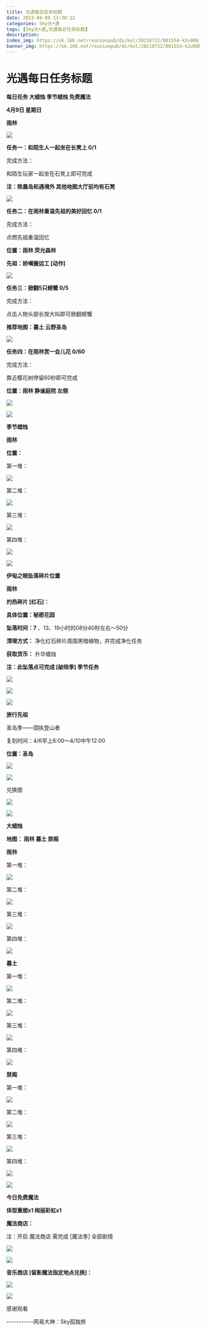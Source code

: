 ```yaml
---
title: 光遇每日任务标题
date: 2023-04-09 13:38:12
categories: Sky光•遇
tags: [Sky光•遇,光遇每日任务标题]
description: 
index_img: https://ok.166.net/reunionpub/ds/kol/20210722/001554-k2u90bj7ay.png?imageView&thumbnail=600x0&type=jpg
banner_img: https://ok.166.net/reunionpub/ds/kol/20210722/001554-k2u90bj7ay.png?imageView&thumbnail=600x0&type=jpg
---
```

# 光遇每日任务标题
**每日任务 大蜡烛 季节蜡烛 免费魔法**

 **4月9日 星期日**

 **雨林**

![](https://img.166.net/reunionpub/ds/kol/20230409/000629-40rw3fmhj5.jpg)

 **任务一：和陌生人一起坐在长凳上 0/1**

完成方法：

和陌生玩家一起坐在石凳上即可完成

 **注：除晨岛和遇境外 其他地图大厅前均有石凳**

![](https://img.166.net/reunionpub/ds/kol/20230409/000116-uzd0jlv1q7.jpeg)

 **任务二：在雨林重温先祖的美好回忆 0/1**

完成方法：

点燃先祖重温回忆

 **位置：雨林 荧光森林**

 **先祖：娇嗔搬运工 [动作]**

![](https://img.166.net/reunionpub/ds/kol/20230409/000152-7i5spgym3a.jpeg)

 **任务三：掀翻5只螃蟹 0/5**

完成方法：

点击人物头部长按大叫即可掀翻螃蟹

 **推荐地图：暮土 云野圣岛**

![](https://img.166.net/reunionpub/ds/kol/20230409/000207-zk5c1wlbt0.jpg)

 **任务四：在雨林赏一会儿花 0/60**

完成方法：

靠近樱花树停留60秒即可完成

 **位置：雨林 静谧庭院 左侧**

![](https://img.166.net/reunionpub/ds/kol/20230409/000221-bpisv69qt1.jpeg)

![](https://img.166.net/reunionpub/ds/kol/20221018/100256-wzutnocka0.png)

 **季节蜡烛**

 **雨林**

 **位置：**

第一堆：

![](https://img.166.net/reunionpub/ds/kol/20230408/235349-im4237sesu.jpeg)

第二堆：

![](https://img.166.net/reunionpub/ds/kol/20230408/235358-m75tp603us.jpeg)

第三堆：

![](https://img.166.net/reunionpub/ds/kol/20230408/235411-lg4j86st50.jpeg)

第四堆：

![](https://img.166.net/reunionpub/ds/kol/20230408/235420-lq10s42n3r.jpeg)

![](https://img.166.net/reunionpub/ds/kol/20221130/005912-5mvshq9nf3.png)

 **伊甸之眼坠落碎片位置**

 **雨林**

 **灼热碎片 [红石]：**

 **具体位置：秘密花园**

 **坠落时间：7** 、13、19小时的08分40秒左右～50分

 **清理方式：** 净化红石碎片周围黑暗植物，并完成净化任务

 **获取货币：** 升华蜡烛

 **注：此坠落点可完成  [破晓季] 季节任务**

![](https://img.166.net/reunionpub/ds/kol/20230409/000756-9lsjvayenz.png)

![](https://img.166.net/reunionpub/ds/kol/20230409/000806-1q23snba6h.jpg)

![](https://img.166.net/reunionpub/ds/kol/20230313/005012-cdpy0kr1uq.png)

 **旅行先祖**

圣岛季——固执登山者

复刻时间：4/6早上6:00～4/10中午12:00

 **位置：圣岛**

![](https://img.166.net/reunionpub/ds/kol/20230405/005117-upmb6qigeh.jpg)

![](https://img.166.net/reunionpub/ds/kol/20230405/002310-sf4b6n8hdz.jpeg)

兑换图

![](https://img.166.net/reunionpub/ds/kol/20230407/195003-t04guobs5y.jpg)

![](https://img.166.net/reunionpub/ds/kol/20230313/005012-cdpy0kr1uq.png)

 **大蜡烛**

 **地图： 雨林 暮土 禁阁**

 **雨林**

第一堆：

![](https://img.166.net/reunionpub/ds/kol/20230408/235527-fvz1s9mbat.jpeg)

第二堆：

![](https://img.166.net/reunionpub/ds/kol/20230408/235534-ikv9amlyej.jpeg)

第三堆：

![](https://img.166.net/reunionpub/ds/kol/20230408/235543-shdzj7vgu2.jpeg)

第四堆：

![](https://img.166.net/reunionpub/ds/kol/20230408/235550-fhqkij134n.jpeg)

 **暮土**

第一堆：

![](https://img.166.net/reunionpub/ds/kol/20230408/235617-j9yac0mbsg.jpeg)

第二堆：

![](https://img.166.net/reunionpub/ds/kol/20230408/235623-4pnl2eovis.jpeg)

第三堆：

![](https://img.166.net/reunionpub/ds/kol/20230408/235629-wce2asqkns.jpeg)

第四堆：

![](https://img.166.net/reunionpub/ds/kol/20230409/011334-l8shuc92e0.png)

 **禁阁**

第一堆：

![](https://img.166.net/reunionpub/ds/kol/20230408/235808-0ws25je7su.jpeg)

第二堆：

![](https://img.166.net/reunionpub/ds/kol/20230408/235817-vhuwzaf29y.jpeg)

第三堆：

![](https://img.166.net/reunionpub/ds/kol/20230408/235823-g8nkop6bt3.jpeg)

第四堆：

![](https://img.166.net/reunionpub/ds/kol/20230408/235829-04fo28a19j.jpeg)

![](https://img.166.net/reunionpub/ds/kol/20221018/100256-wzutnocka0.png)

 **今日免费魔法**

 **体型重塑x1 绚丽彩虹x1**

 **魔法商店：**

注：开启 魔法商店 需完成 [魔法季] 全部剧情

![](https://img.166.net/reunionpub/ds/kol/20221018/100559-oibznvdtus.png)

![](https://img.166.net/reunionpub/ds/kol/20230408/235913-0u3gcie7ym.jpeg)

 **音乐商店 [留影魔法指定地点兑换]：**

![](https://img.166.net/reunionpub/ds/kol/20230407/235132-r91hsfb8k7.jpeg)

 **![](https://img.166.net/reunionpub/ds/kol/20221018/100256-wzutnocka0.png)**

感谢观看

\-----------网易大神：Sky孤独旅

